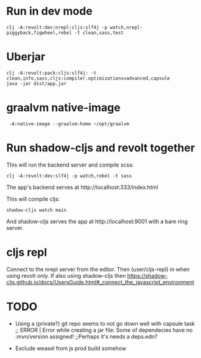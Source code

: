 # Run in dev mode

    clj -A:revolt:dev:nrepl:cljs:slf4j -p watch,nrepl-piggyback,figwheel,rebel -t clean,sass,test

# Uberjar

    clj -A:revolt:pack:cljs:slf4j: -t clean,info,sass,cljs:compiler.optimizations=advanced,capsule
    java -jar dist/app.jar

# graalvm native-image
     -A:native-image --graalvm-home ~/opt/graalvm


# Run shadow-cljs and revolt together

This will run the backend server and compile scss:

    clj -A:revolt:dev:slf4j -p watch,rebel -t sass
    
The app's backend serves at http://localhost:333/index.html
    
This will compile cljs:
 
    shadow-cljs watch main
    
 And shadow-cljs serves the app at http://localhost:9001 with a bare ring server.
 
# cljs repl

Connect to the nrepl server from the editor. Then (user/cljs-repl) in when using
revolt only. If also using shadow-cljs then https://shadow-cljs.github.io/docs/UsersGuide.html#_connect_the_javascript_environment
 
# TODO

- Using a (private?) git repo seems to not go down well with capsule task
;; ERROR | Error while creating a jar file: Some of dependecies have no :mvn/version assigned!
;;Perhaps it's needs a deps.edn?

- Exclude weasel from js prod build somehow
